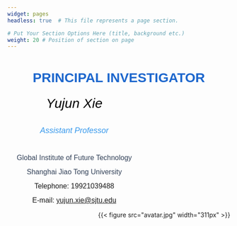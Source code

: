 ```yaml
---
widget: pages
headless: true  # This file represents a page section.

# Put Your Section Options Here (title, background etc.)
weight: 20 # Position of section on page
---
```


<div data-testid="richTextElement"><h1 style="font-size:30px; line-height:1.4em; text-align:center;margin-bottom:20px;"><span style="font-family:avenir-lt-w01_85-heavy1475544,avenir-lt-w05_85-heavy,sans-serif;color:#1D67CD;font-weight:bold;letter-spacing:normal;">
PRINCIPAL INVESTIGATOR</span></div>

<div style="width:60%">
  <div class="col-md-6" style="text-align:center;">
    <h6><span style="color:#000000;font-size:30px;letter-spacing:normal;font-family:helvetica-w01-bold,helvetica-w02-bold,helvetica-lt-w10-bold,sans-serif;">
    Yujun Xie</span>
    </h6>
    <h6  style="font-size:18px; line-height:1.3em;">
      <span style="color:#3899EC;letter-spacing:normal;font-size:18px;font-family:helvetica-w01-roman,helvetica-w02-roman,helvetica-lt-w10-roman,sans-serif;font-style:italic;">
      Assistant Professor</span>
    </h6>
    <p  style="font-size:16px; line-height:1em;">
      <span style="font-family:arial,ms pgothic,dotum,helvetica,sans-serif;letter-spacing:normal;font-size:16px;color:#324158;" >
      Global Institute of Future Technology</span>
    </p>
    <p class="font_8 wixui-rich-text__text" style="font-size:16px; line-height:1em;">
      <span style="color:#324158;" class="wixui-rich-text__text"><span style="font-size:16px;" class="wixui-rich-text__text"><span style="font-family:arial,ｍｓ ｐゴシック,ms pgothic,돋움,dotum,helvetica,sans-serif;" class="wixui-rich-text__text"><span style="letter-spacing:normal;" class="wixui-rich-text__text">
      Shanghai Jiao Tong University</span></span></span></span>
    </p>
    <p class="font_8 wixui-rich-text__text" style="font-size:16px; line-height:1em;">
      <span style="font-size:16px;" class="wixui-rich-text__text"><span style="font-family:arial,ｍｓ ｐゴシック,ms pgothic,돋움,dotum,helvetica,sans-serif;" class="wixui-rich-text__text"><span style="letter-spacing:normal;" class="wixui-rich-text__text">
      Telephone: 19921039488</span></span></span></p>
    <p class="font_8 wixui-rich-text__text" style="font-size:16px; line-height:1em;"><span style="font-family:arial,ｍｓ ｐゴシック,ms pgothic,돋움,dotum,helvetica,sans-serif;" ><span style="letter-spacing:normal;" ><span style="font-size:16px;">
      E-mail: </span><span style="font-size:16px;"><a data-auto-recognition="true" href="mailto:yujun.xie@sjtu.edu">
      yujun.xie@sjtu.edu</a></span></span></span></p></div>
  </div>

  <div class="col-md-3" style="float:right;">
    <div data-testid="linkElement" class="j7pOnl">
      {{< figure src="avatar.jpg" width="311px" >}}
    </div>
  </div>
</div>
